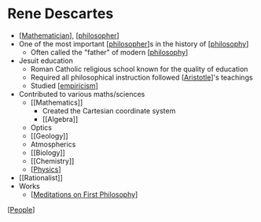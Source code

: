 # Rene Descartes

- [[Mathematician]], [[philosopher]]
- One of the most important [[philosopher]]s in the history of [[philosophy]]
  - Often called the "father" of modern [[philosophy]]
- Jesuit education
  - Roman Catholic religious school known for the quality of education
  - Required all philosophical instruction followed [[Aristotle]]'s teachings
  - Studied [[empiricism]]
- Contributed to various maths/sciences
  - [[Mathematics]]
    - Created the Cartesian coordinate system
    - [[Algebra]]
  - Optics
  - [[Geology]]
  - Atmospherics
  - [[Biology]]
  - [[Chemistry]]
  - [[Physics]]
- [[Rationalist]]
- Works
  - [[Meditations on First Philosophy]]

[[People]]

[//begin]: # "Autogenerated link references for markdown compatibility"
[Mathematician]: mathematician "Mathematician"
[philosopher]: philosopher "Philosopher"
[philosophy]: philosophy "Philosophy"
[Aristotle]: aristotle "Aristotle"
[empiricism]: empiricism "Empiricism"
[Physics]: physics "Physics"
[Meditations on First Philosophy]: meditations-on-first-philosophy "Meditations on First Philosophy"
[People]: people "People"
[//end]: # "Autogenerated link references"
